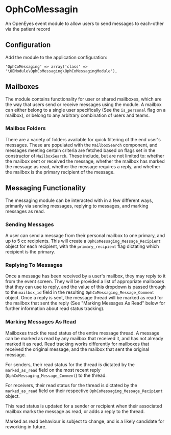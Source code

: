 # OphCoMessagin

An OpenEyes event module to allow users to send messages to each-other via the patient record

## Configuration

Add the module to the application configuration:

    'OphCoMessaging' => array('class' => '\OEModule\OphCoMessaging\OphCoMessagingModule'),

## Mailboxes

The module contains functionality for user or shared mailboxes, which are the way that users send or receive messages using the module. A mailbox can either belong to a single user specifically (See the ```is_personal``` flag on a mailbox), or belong to any arbitrary combination of users and teams.

### Mailbox Folders

There are a variety of folders available for quick filtering of the end user's messages. These are populated with the ```MailboxSearch``` component, and messages meeting certain criteria are fetched based on flags set in the constructor of ```MailboxSearch```. These include, but are not limited to: whether the mailbox sent or received the message, whether the mailbox has marked the message as read, whether the message requires a reply, and whether the mailbox is the primary recipient of the message.

## Messaging Functionality

The messaging module can be interacted with in a few different ways, primarily via sending messages, replying to messages, and marking messages as read.

### Sending Messages

A user can send a message from their personal mailbox to one primary, and up to 5 cc recipients. This will create a ```OphCoMessaging_Message_Recipient``` object for each recipient, with the ```primary_recipient``` flag dictating which recipient is the primary.

### Replying To Messages

Once a message has been received by a user's mailbox, they may reply to it from the event screen. They will be provided a list of appropriate mailboxes that they can use to reply, and the value of this dropdown is passed through to the ```mailbox_id``` field in the resulting ```OphCoMessaging_Message_Comment``` object. Once a reply is sent, the message thread will be marked as read for the mailbox that sent the reply (See "Marking Messages As Read" below for further information about read status tracking).

### Marking Messages As Read

Mailboxes track the read status of the entire message thread. A message can be marked as read by any mailbox that received it, and has not already marked it as read. Read tracking works differently for mailboxes that received the original message, and the mailbox that sent the original message.

For senders, their read status for the thread is dictated by the ```marked_as_read``` field on the most recent reply (```OphCoMessaging_Message_Comment```) to the thread.

For receivers, their read status for the thread is dictated by the ```marked_as_read``` field on their respective ```OphCoMessaging_Message_Recipient``` object.

This read status is updated for a sender or recipient when their associated mailbox marks the message as read, or adds a reply to the thread.

Marked as read behaviour is subject to change, and is a likely candidate for reworking in future.
